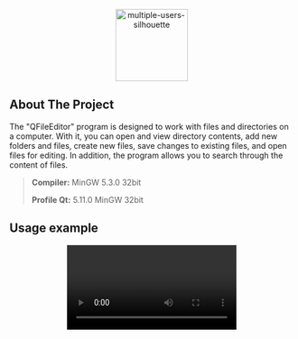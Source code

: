 
<p align="center">
  <a href="https://github.com/imitatehappiness/QtFileEditor">
      <img width="128" alt="multiple-users-silhouette" src="https://cdn-icons-png.flaticon.com/512/9693/9693552.png">
  </a>
  <h3 align="center"></h3>
</p>

## About The Project

The "QFileEditor" program is designed to work with files and directories on a computer. With it, you can open and view directory contents, add new folders and files, create new files, save changes to existing files, and open files for editing. In addition, the program allows you to search through the content of files.

>**Compiler:**  MinGW 5.3.0 32bit
>
>**Profile Qt:**  5.11.0 MinGW 32bit

## Usage example

<div align="center">
  <video src="https://user-images.githubusercontent.com/79199956/224201431-6b78a831-a04c-4e58-b3f9-37d7f3485a5b.mp4"/>
<div/>



